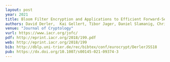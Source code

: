 ```yaml
---
layout: post
year: 2021	
title: Bloom Filter Encryption and Applications to Efficient Forward-Secret 0-RTT Key Exchange
authors: David Derler,  Kai Gellert, Tibor Jager, Daniel Slamanig, Christoph Striecks
venue: "Journal of Cryptology"
vurl: https://www.iacr.org/jofc/
pdf: http://eprint.iacr.org/2018/199.pdf
web: http://eprint.iacr.org/2018/199
bib: http://dblp.uni-trier.de/rec/bibtex/conf/eurocrypt/DerlerJSS18
pub: https://dx.doi.org/10.1007/s00145-021-09374-3
---
```



